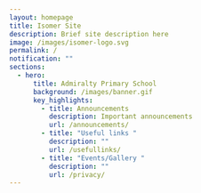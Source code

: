 ```yaml
---
layout: homepage
title: Isomer Site
description: Brief site description here
image: /images/isomer-logo.svg
permalink: /
notification: ""
sections:
  - hero:
      title: Admiralty Primary School
      background: /images/banner.gif
      key_highlights:
        - title: Announcements
          description: Important announcements
          url: /announcements/
        - title: "Useful links "
          description: ""
          url: /usefullinks/
        - title: "Events/Gallery "
          description: ""
          url: /privacy/
---
```

